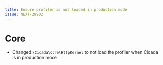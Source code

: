 ```yaml
---
title: Ensure profiler is not loaded in production mode
issue: NEXT-28902
---
```

# Core
* Changed `\Cicada\Core\HttpKernel` to not load the profiler when Cicada is in production mode
